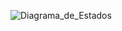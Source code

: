 ![Diagrama_de_Estados](DE_002.png)
 
 <!--
@startuml DE_002


state c1 <<choice>>


[*] -down-> Inicializacion

Inicializacion -down-> Espera_De_Información : [El profesor elige la opción "Añadir Alumno"]

Espera_De_Información -down-> Lectura_de_datos : [Se ingresa los datos del alumno]

Lectura_de_datos -down-> Validando_Información : [El profesor confirma los datos ingresados]

Validando_Información -down-> Esperando_Escaneo : [Se solicita la tarjeta de movilidad integrada]

Esperando_Escaneo -> Validando_Tarjeta : [Los alumnos escanean su tarjeta en el celular del profesor]

Validando_Tarjeta -down-> c1
 
c1 -down-> Esperando_Escaneo : [La tarjeta no puede ser escaneada]

c1 -down-> Realizado : [El alumno es dado de alta]

Realizado -down-> [*]

@enduml

-->
